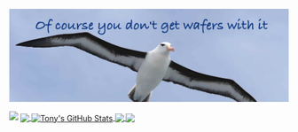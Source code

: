 [![Header](https://github.com/albatrossflavour/albatrossflavour/blob/b8f8b5a5c44bf828abad0e0e91beccd6fde3d9c9/images/albatrossflavour_header.jpg)](https://github.com/albatrossflavour/)

<img height="180em" src="https://github-readme-stats.vercel.app/api?username=albatrossflavour&show_icons=true&hide_border=true&&count_private=true&include_all_commits=true" />




<a href="https://github.com/albatrossflavour/albatrossflavour">
  <img align="center" src="https://github-readme-stats.vercel.app/api/top-langs/?username=albatrossflavour&hide=java,html,tex&title_color=ffffff&text_color=c9cacc&icon_color=2bbc8a&bg_color=1d1f21" />
</a>
<a href="https://github.com/albatrossflavour/albatrossflavour">
  <img align="center" src="https://github-readme-stats.vercel.app/api?username=albatrossflavour&show_icons=true&line_height=27&count_private=true&title_color=ffffff&text_color=c9cacc&icon_color=2bbc8a&bg_color=1d1f21" alt="Tony's GitHub Stats" />
</a>

<a href="https://github.com/albatrossflavour/python-project-blueprint">
  <img align="center" src="https://github-readme-stats.vercel.app/api/pin/?username=albatrossflavour&repo=python-project-blueprint&title_color=ffffff&text_color=c9cacc&icon_color=2bbc8a&bg_color=1d1f21" />
</a>


<a href="https://github.com/albatrossflavour/go-project-blueprint">
  <img align="center" src="https://github-readme-stats.vercel.app/api/pin/?username=albatrossflavour&repo=go-project-blueprint&title_color=ffffff&text_color=c9cacc&icon_color=2bbc8a&bg_color=1d1f21" />
</a>  
